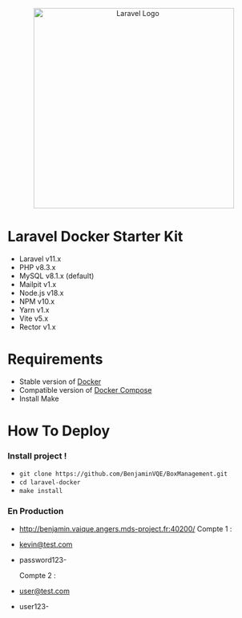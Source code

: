 <p align="center"><a href="https://laravel.com" target="_blank"><img src="https://raw.githubusercontent.com/laravel/art/master/logo-lockup/5%20SVG/2%20CMYK/1%20Full%20Color/laravel-logolockup-cmyk-red.svg" width="400" alt="Laravel Logo"></a></p>

# Laravel Docker Starter Kit

-   Laravel v11.x
-   PHP v8.3.x
-   MySQL v8.1.x (default)
-   Mailpit v1.x
-   Node.js v18.x
-   NPM v10.x
-   Yarn v1.x
-   Vite v5.x
-   Rector v1.x

# Requirements

-   Stable version of [Docker](https://docs.docker.com/engine/install/)
-   Compatible version of [Docker Compose](https://docs.docker.com/compose/install/#install-compose)
-   Install Make

# How To Deploy

### Install project !

-   `git clone https://github.com/BenjaminVQE/BoxManagement.git`
-   `cd laravel-docker`
-   `make install`

### En Production

- http://benjamin.vaique.angers.mds-project.fr:40200/
  Compte 1 :
- kevin@test.com
- password123-
    
  Compte 2 :
- user@test.com
- user123-
